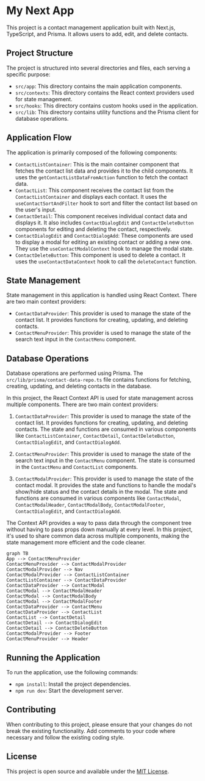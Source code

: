 # My Next App

This project is a contact management application built with Next.js, TypeScript, and Prisma. It allows users to add,
edit, and delete contacts.

## Project Structure

The project is structured into several directories and files, each serving a specific purpose:

- `src/app`: This directory contains the main application components.
- `src/contexts`: This directory contains the React context providers used for state management.
- `src/hooks`: This directory contains custom hooks used in the application.
- `src/lib`: This directory contains utility functions and the Prisma client for database operations.

## Application Flow

The application is primarily composed of the following components:

- `ContactListContainer`: This is the main container component that fetches the contact list data and provides it to the
  child components. It uses the `getContactListDataFromAction` function to fetch the contact data.
- `ContactList`: This component receives the contact list from the `ContactListContainer` and displays each contact. It
  uses the `useContactSortAndFilter` hook to sort and filter the contact list based on the user's input.
- `ContactDetail`: This component receives individual contact data and displays it. It also includes `ContactDialogEdit`
  and `ContactDeleteButton` components for editing and deleting the contact, respectively.
- `ContactDialogEdit` and `ContactDialogAdd`: These components are used to display a modal for editing an existing
  contact or adding a new one. They use the `useContactModalContext` hook to manage the modal state.
- `ContactDeleteButton`: This component is used to delete a contact. It uses the `useContactDataContext` hook to call
  the `deleteContact` function.

## State Management

State management in this application is handled using React Context. There are two main context providers:

- `ContactDataProvider`: This provider is used to manage the state of the contact list. It provides functions for
  creating, updating, and deleting contacts.
- `ContactMenuProvider`: This provider is used to manage the state of the search text input in the `ContactMenu`
  component.

## Database Operations

Database operations are performed using Prisma. The `src/lib/prisma/contact-data-repo.ts` file contains functions for
fetching, creating, updating, and deleting contacts in the database.

In this project, the React Context API is used for state management across multiple components. There are two main
context providers:

1. `ContactDataProvider`: This provider is used to manage the state of the contact list. It provides functions for
   creating, updating, and deleting contacts. The state and functions are consumed in various components
   like `ContactListContainer`, `ContactDetail`, `ContactDeleteButton`, `ContactDialogEdit`, and `ContactDialogAdd`.

2. `ContactMenuProvider`: This provider is used to manage the state of the search text input in the `ContactMenu`
   component. The state is consumed in the `ContactMenu` and `ContactList` components.

3. `ContactModalProvider`: This provider is used to manage the state of the contact modal. It provides the state and
   functions to handle the modal's show/hide status and the contact details in the modal. The state and functions are
   consumed in various components
   like `ContactModal`, `ContactModalHeader`, `ContactModalBody`, `ContactModalFooter`, `ContactDialogEdit`,
   and `ContactDialogAdd`.

The Context API provides a way to pass data through the component tree without having to pass props down manually at
every level. In this project, it's used to share common data across multiple components, making the state management
more efficient and the code cleaner.

```mermaid
graph TB
App --> ContactMenuProvider
ContactMenuProvider --> ContactModalProvider
ContactModalProvider --> Nav
ContactModalProvider --> ContactListContainer
ContactListContainer --> ContactDataProvider
ContactDataProvider --> ContactModal
ContactModal --> ContactModalHeader
ContactModal --> ContactModalBody
ContactModal --> ContactModalFooter
ContactDataProvider --> ContactMenu
ContactDataProvider --> ContactList
ContactList --> ContactDetail
ContactDetail --> ContactDialogEdit
ContactDetail --> ContactDeleteButton
ContactModalProvider --> Footer
ContactMenuProvider --> Header
```

## Running the Application

To run the application, use the following commands:

- `npm install`: Install the project dependencies.
- `npm run dev`: Start the development server.

## Contributing

When contributing to this project, please ensure that your changes do not break the existing functionality. Add comments
to your code where necessary and follow the existing coding style.

## License

This project is open source and available under the [MIT License](LICENSE).